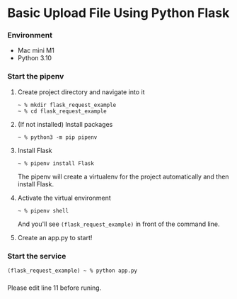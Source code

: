 # Basic Upload File Using Python Flask

### Environment

- Mac mini M1
- Python 3.10

### Start the pipenv

1. Create project directory and navigate into it

   ```shell
   ~ % mkdir flask_request_example
   ~ % cd flask_request_example
   ```

2. (If not installed) Install packages

   ```shell
   ~ % python3 -m pip pipenv
   ```

3. Install Flask

   ```shell
   ~ % pipenv install Flask
   ```

   The pipenv will create a virtualenv for the project automatically and then install Flask.

4. Activate the virtual environment

   ```shell
   ~ % pipenv shell
   ```

   And you'll see `(flask_request_example)` in front of the command line.

5. Create an app.py to start!

### Start the service

```shell
(flask_request_example) ~ % python app.py
```

### 

Please edit line 11 before runing.